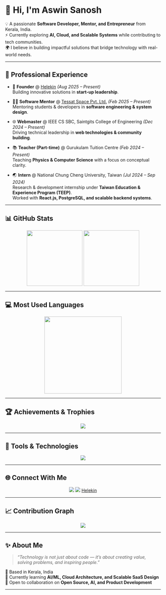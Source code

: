 # 👋 Hi, I'm Aswin Sanosh  

💡 A passionate **Software Developer, Mentor, and Entrepreneur** from Kerala, India.  
⚡ Currently exploring **AI, Cloud, and Scalable Systems** while contributing to tech communities.  
🌍 I believe in building impactful solutions that bridge technology with real-world needs.  

---

## 👔 Professional Experience  

- 🚀 **Founder** @ [Helekin](#) *(Aug 2025 – Present)*  
   Building innovative solutions in **start-up leadership**.  

- 👨‍🏫 **Software Mentor** @ [Tessat Space Pvt. Ltd.](#) *(Feb 2025 – Present)*  
   Mentoring students & developers in **software engineering & system design**.  

- 🌐 **Webmaster** @ IEEE CS SBC, Saintgits College of Engineering *(Dec 2024 – Present)*  
   Driving technical leadership in **web technologies & community building**.  

- 📚 **Teacher (Part-time)** @ Gurukulam Tuition Centre *(Feb 2024 – Present)*  
   Teaching **Physics & Computer Science** with a focus on conceptual clarity.  

- 🌏 **Intern** @ National Chung Cheng University, Taiwan *(Jul 2024 – Sep 2024)*  
   Research & development internship under **Taiwan Education & Experience Program (TEEP)**.  
   Worked with **React.js, PostgreSQL, and scalable backend systems**.  

---

## 📊 GitHub Stats  
<p align="center">
  <img src="https://github-readme-stats.vercel.app/api?username=AswinSanosh&show_icons=true&count_private=true&hide_border=true&theme=radical&bg_color=0D1117&title_color=F85D7F&icon_color=79FF97&text_color=A9FEF7" height="180px" />
  <img src="https://github-readme-streak-stats.herokuapp.com?user=AswinSanosh&theme=radical&hide_border=true&background=0D1117&ring=F85D7F&fire=F85D7F&currStreakLabel=F85D7F" height="180px" />
</p>

---

## 💻 Most Used Languages  
<p align="center">
  <img src="https://github-readme-stats.vercel.app/api/top-langs/?username=AswinSanosh&layout=donut-vertical&theme=radical&bg_color=0D1117&title_color=F85D7F&text_color=A9FEF7&hide_border=true" height="250px"/>
</p>

---

## 🏆 Achievements & Trophies  
<p align="center">
  <img src="https://github-profile-trophy.vercel.app/?username=AswinSanosh&theme=radical&no-frame=true&no-bg=true&margin-w=15&margin-h=15" />
</p>

---

## 🚀 Tools & Technologies  
<p align="center">
  <img src="https://skillicons.dev/icons?i=js,ts,react,python,django,html,css,tailwind,git,github,docker,postgresql,linux" />
</p>

---

## 🌐 Connect With Me  
<p align="center">
  <a href="https://www.linkedin.com/in/aswinsanosh" target="_blank"><img src="https://img.shields.io/badge/LinkedIn-0A66C2?style=for-the-badge&logo=linkedin&logoColor=white"/></a>
  <a href="mailto:aswinsanosh@helekin.in"><img src="https://img.shields.io/badge/Email-D14836?style=for-the-badge&logo=gmail&logoColor=white"/></a>
  <a href="https://helekin.in" target="_blank">Helekin</a>
</p>

---

## 📈 Contribution Graph  
<p align="center">
  <img src="https://github-readme-activity-graph.vercel.app/graph?username=AswinSanosh&theme=radical&bg_color=0D1117&title_color=F85D7F&color=A9FEF7&line=79FF97&point=F85D7F" />
</p>

---

## ✨ About Me  
> *“Technology is not just about code — it’s about creating value, solving problems, and inspiring people.”*  

📍 Based in Kerala, India  
🌱 Currently learning **AI/ML, Cloud Architecture, and Scalable SaaS Design**  
🤝 Open to collaboration on **Open Source, AI, and Product Development**  

---
